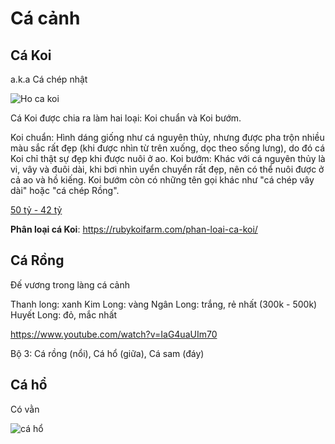 # Cá cảnh

## Cá Koi

a.k.a Cá chép nhật

![Ho ca koi](http://cacanhphuclong.com.vn/wp-content/uploads/2014/07/b%E1%BB%83-c%C3%A1-h%E1%BB%93-koi.jpg)

Cá Koi được chia ra làm hai loại: Koi chuẩn và Koi bướm.

Koi chuẩn: Hình dáng giống như cá nguyên thủy, nhưng được pha trộn nhiều màu sắc rất đẹp (khi được nhìn từ trên xuống, dọc theo sống lưng), do đó cá Koi chỉ thật sự đẹp khi được nuôi ở ao.
Koi bướm: Khác với cá nguyên thủy là vi, vây và đuôi dài, khi bơi nhìn uyển chuyển rất đẹp, nên có thể nuôi được ở cả ao và hồ kiếng. Koi bướm còn có những tên gọi khác như "cá chép vây dài" hoặc "cá chép Rồng".


[50 tỷ - 42 tỷ](https://www.youtube.com/watch?v=yh78HU_ixOk)

**Phân loại cá Koi**:
https://rubykoifarm.com/phan-loai-ca-koi/

## Cá Rồng 

Đế vương trong làng cá cảnh

Thanh long: xanh
Kim Long: vàng
Ngân Long: trắng, rẻ nhất (300k - 500k)
Huyết Long: đỏ, mắc nhất 


https://www.youtube.com/watch?v=IaG4uaUIm70

Bộ 3: 
Cá rồng (nổi), Cá hổ (giữa), Cá sam (đáy)

## Cá hổ

Có vằn

![cá hổ](http://cacanhphuclong.com.vn/wp-content/uploads/2014/07/Chiem-nguong-van-soc-cuc-dep-cua-loai-ca-ho-Indo-1.jpg)